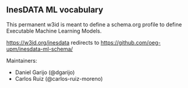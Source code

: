 ## InesDATA ML vocabulary

This permanent w3id is meant to define a schema.org profile to define Executable Machine Learning Models.

https://w3id.org/inesdata redirects to https://github.com/oeg-upm/inesdata-ml-schema/

Maintainers: 
- Daniel Garijo (@dgarijo) 
- Carlos Ruiz (@carlos-ruiz-moreno)
